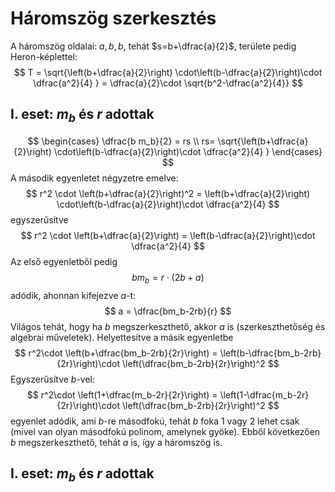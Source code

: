# Háromszög szerkesztés

A háromszög oldalai: $a, b, b$, tehát $s=b+\dfrac{a}{2}$, területe pedig Heron-képlettel:
$$ T = \sqrt{\left(b+\dfrac{a}{2}\right) \cdot\left(b-\dfrac{a}{2}\right)\cdot \dfrac{a^2}{4} } = \dfrac{a}{2}\cdot \sqrt{b^2-\dfrac{a^2}{4}} $$

## I. eset: $m_b$ és $r$ adottak
$$
\begin{cases} \dfrac{b m_b}{2} = rs \\ rs= \sqrt{\left(b+\dfrac{a}{2}\right) \cdot\left(b-\dfrac{a}{2}\right)\cdot \dfrac{a^2}{4} }  \end{cases}
$$
A második egyenletet négyzetre emelve:
$$ r^2 \cdot \left(b+\dfrac{a}{2}\right)^2 = \left(b+\dfrac{a}{2}\right) \cdot\left(b-\dfrac{a}{2}\right)\cdot \dfrac{a^2}{4}  $$ egyszerűsítve
$$ r^2 \cdot \left(b+\dfrac{a}{2}\right) = \left(b-\dfrac{a}{2}\right)\cdot \dfrac{a^2}{4}  $$ Az első egyenletből pedig
$$ bm_b = r\cdot (2b+a) $$ adódik, ahonnan kifejezve $a$-t:
$$ a = \dfrac{bm_b-2rb}{r} $$ Világos tehát, hogy ha $b$ megszerkeszthető, akkor $a$ is (szerkeszthetőség és algebrai műveletek). Helyettesítve a másik egyenletbe
$$ r^2\cdot \left(b+\dfrac{bm_b-2rb}{2r}\right) = \left(b-\dfrac{bm_b-2rb}{2r}\right)\cdot \left(\dfrac{bm_b-2rb}{2r}\right)^2 $$ Egyszerűsítve $b$-vel:
$$ r^2\cdot \left(1+\dfrac{m_b-2r}{2r}\right) = \left(1-\dfrac{m_b-2r}{2r}\right)\cdot \left(\dfrac{bm_b-2rb}{2r}\right)^2  $$ egyenlet adódik, ami $b$-re másodfokú, tehát $b$ foka 1 vagy 2 lehet csak (mivel van olyan másodfokú polinom, amelynek gyöke). Ebből következően $b$ megszerkeszthető, tehát $a$ is, így a háromszög is.

## I. eset: $m_b$ és $r$ adottak
<!--stackedit_data:
eyJoaXN0b3J5IjpbMTUyNzg1OTY3OCwtMjQwMjM4Mjc0LDczMD
k5ODExNl19
-->